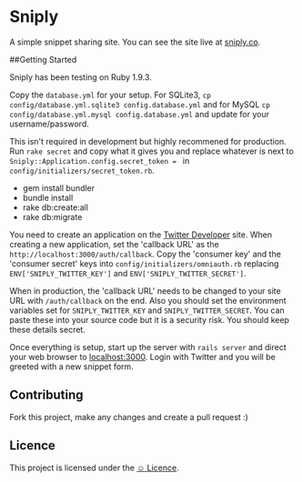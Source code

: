 # Sniply

A simple snippet sharing site. You can see the site live at [sniply.co](http://sniply.co).

##Getting Started

Sniply has been testing on Ruby 1.9.3.

Copy the `database.yml` for your setup. For SQLite3, `cp config/database.yml.sqlite3 config.database.yml` and for MySQL `cp config/database.yml.mysql config.database.yml` and update for your username/password.

This isn't required in development but highly recommened for production. Run `rake secret` and copy what it gives you and replace whatever is next to `Sniply::Application.config.secret_token = ` in `config/initializers/secret_token.rb`.

* gem install bundler
* bundle install
* rake db:create:all
* rake db:migrate

You need to create an application on the [Twitter Developer](https://dev.twitter.com) site. When creating a new application, set the 'callback URL' as the `http://localhost:3000/auth/callback`. Copy the 'consumer key' and the 'consumer secret' keys into `config/initializers/omniauth.rb` replacing `ENV['SNIPLY_TWITTER_KEY']` and `ENV['SNIPLY_TWITTER_SECRET']`. 

When in production, the 'callback URL' needs to be changed to your site URL with `/auth/callback` on the end. Also you should set the environment variables set for `SNIPLY_TWITTER_KEY` and `SNIPLY_TWITTER_SECRET`. You can paste these into your source code but it is a security risk. You should keep these details secret.

Once everything is setup, start up the server with `rails server` and direct your web browser to [localhost:3000](http://localhost:3000). Login with Twitter and you will be greeted with a new snippet form.

## Contributing

Fork this project, make any changes and create a pull request :)

## Licence

This project is licensed under the [☺ Licence](http://licence.visualidiot.com/).